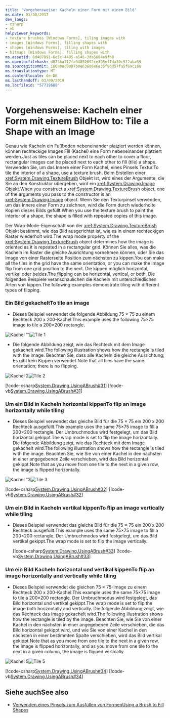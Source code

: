 ```yaml
---
title: 'Vorgehensweise: Kacheln einer Form mit einem Bild'
ms.date: 03/30/2017
dev_langs:
- csharp
- vb
helpviewer_keywords:
- texture brushes [Windows Forms], tiling images with
- images [Windows Forms], filling shapes with
- shapes [Windows Forms], tiling with images
- bitmaps [Windows Forms], filling shapes with
ms.assetid: 6d407891-6e5c-4495-a546-3da5604e9fb8
ms.openlocfilehash: d873ba717fa94852692ce395ef7da30c512aba59
ms.sourcegitcommit: 160a88c8087b0e63606e6e35f9bd57fa5f69c168
ms.translationtype: MT
ms.contentlocale: de-DE
ms.lasthandoff: 03/09/2019
ms.locfileid: "57719688"
---
```

# <a name="how-to-tile-a-shape-with-an-image"></a><span data-ttu-id="514df-102">Vorgehensweise: Kacheln einer Form mit einem Bild</span><span class="sxs-lookup"><span data-stu-id="514df-102">How to: Tile a Shape with an Image</span></span>
<span data-ttu-id="514df-103">Genau wie Kacheln ein Fußboden nebeneinander platziert werden können, können rechteckige Images Fill (Kachel) eine Form nebeneinander platziert werden.</span><span class="sxs-lookup"><span data-stu-id="514df-103">Just as tiles can be placed next to each other to cover a floor, rectangular images can be placed next to each other to fill (tile) a shape.</span></span> <span data-ttu-id="514df-104">Verwenden Sie, um das Innere einer Form Kachel, eines Pinsels Textur.</span><span class="sxs-lookup"><span data-stu-id="514df-104">To tile the interior of a shape, use a texture brush.</span></span> <span data-ttu-id="514df-105">Beim Erstellen einer <xref:System.Drawing.TextureBrush> Objekt ist, wird eines der Argumente, die Sie an den Konstruktor übergeben, wird ein <xref:System.Drawing.Image> Objekt.</span><span class="sxs-lookup"><span data-stu-id="514df-105">When you construct a <xref:System.Drawing.TextureBrush> object, one of the arguments you pass to the constructor is an <xref:System.Drawing.Image> object.</span></span> <span data-ttu-id="514df-106">Wenn Sie den Texturpinsel verwenden, um das Innere einer Form zu zeichnen, wird die Form durch wiederholte Kopien dieses Bilds gefüllt.</span><span class="sxs-lookup"><span data-stu-id="514df-106">When you use the texture brush to paint the interior of a shape, the shape is filled with repeated copies of this image.</span></span>  
  
 <span data-ttu-id="514df-107">Der Wrap-Mode-Eigenschaft von der <xref:System.Drawing.TextureBrush> Objekt bestimmt, wie das Bild ausgerichtet ist, wie es in einem rechteckigen Raster wiederholt wird.</span><span class="sxs-lookup"><span data-stu-id="514df-107">The wrap mode property of the <xref:System.Drawing.TextureBrush> object determines how the image is oriented as it is repeated in a rectangular grid.</span></span> <span data-ttu-id="514df-108">Können Sie alles, was die Kacheln im Raster die gleiche Ausrichtung vornehmen können, oder Sie das Image von einer Rasterseite Position zum nächsten zu kippen.</span><span class="sxs-lookup"><span data-stu-id="514df-108">You can make all the tiles in the grid have the same orientation, or you can make the image flip from one grid position to the next.</span></span> <span data-ttu-id="514df-109">Die kippen möglich horizontal, vertikal oder beides.</span><span class="sxs-lookup"><span data-stu-id="514df-109">The flipping can be horizontal, vertical, or both.</span></span> <span data-ttu-id="514df-110">Die folgenden Beispiele veranschaulichen die Kacheln mit unterschiedlichen Arten von kippen.</span><span class="sxs-lookup"><span data-stu-id="514df-110">The following examples demonstrate tiling with different types of flipping.</span></span>  
  
### <a name="to-tile-an-image"></a><span data-ttu-id="514df-111">Ein Bild gekachelt</span><span class="sxs-lookup"><span data-stu-id="514df-111">To tile an image</span></span>  
  
-   <span data-ttu-id="514df-112">Dieses Beispiel verwendet die folgende Abbildung 75 × 75 zu einem Rechteck 200 x 200-Kachel.</span><span class="sxs-lookup"><span data-stu-id="514df-112">This example uses the following 75×75 image to tile a 200×200 rectangle.</span></span>  
  
 <span data-ttu-id="514df-113">![Kachel "1](./media/tile1.gif "tile1")</span><span class="sxs-lookup"><span data-stu-id="514df-113">![Tile 1](./media/tile1.gif "tile1")</span></span>  
  
-   <span data-ttu-id="514df-114">Die folgende Abbildung zeigt, wie das Rechteck mit dem Image gekachelt wird.</span><span class="sxs-lookup"><span data-stu-id="514df-114">The following illustration shows how the rectangle is tiled with the image.</span></span> <span data-ttu-id="514df-115">Beachten Sie, dass alle Kacheln die gleiche Ausrichtung; Es gibt kein Kippen verwendet.</span><span class="sxs-lookup"><span data-stu-id="514df-115">Note that all tiles have the same orientation; there is no flipping.</span></span>  
  
 <span data-ttu-id="514df-116">![Kachel 2](./media/tile2.gif "tile2")</span><span class="sxs-lookup"><span data-stu-id="514df-116">![Tile 2](./media/tile2.gif "tile2")</span></span>  
  
 [!code-csharp[System.Drawing.UsingABrush#31](~/samples/snippets/csharp/VS_Snippets_Winforms/System.Drawing.UsingABrush/CS/Class1.cs#31)]
 [!code-vb[System.Drawing.UsingABrush#31](~/samples/snippets/visualbasic/VS_Snippets_Winforms/System.Drawing.UsingABrush/VB/Class1.vb#31)]  
  
### <a name="to-flip-an-image-horizontally-while-tiling"></a><span data-ttu-id="514df-117">Um ein Bild in Kacheln horizontal kippen</span><span class="sxs-lookup"><span data-stu-id="514df-117">To flip an image horizontally while tiling</span></span>  
  
-   <span data-ttu-id="514df-118">Dieses Beispiel verwendet das gleiche Bild für die 75 × 75 ein 200 x 200 Rechteck ausgefüllt.</span><span class="sxs-lookup"><span data-stu-id="514df-118">This example uses the same 75×75 image to fill a 200×200 rectangle.</span></span> <span data-ttu-id="514df-119">Der Umbruchmodus wird festgelegt, um das Bild horizontal gekippt.</span><span class="sxs-lookup"><span data-stu-id="514df-119">The wrap mode is set to flip the image horizontally.</span></span> <span data-ttu-id="514df-120">Die folgende Abbildung zeigt, wie das Rechteck mit dem Image gekachelt wird.</span><span class="sxs-lookup"><span data-stu-id="514df-120">The following illustration shows how the rectangle is tiled with the image.</span></span> <span data-ttu-id="514df-121">Beachten Sie, wie Sie von einer Kachel in den nächsten in einer angegebenen Zeile verschieben, wird das Bild horizontal gekippt.</span><span class="sxs-lookup"><span data-stu-id="514df-121">Note that as you move from one tile to the next in a given row, the image is flipped horizontally.</span></span>  
  
 <span data-ttu-id="514df-122">![Kachel "3](./media/tile3.gif "tile3")</span><span class="sxs-lookup"><span data-stu-id="514df-122">![Tile 3](./media/tile3.gif "tile3")</span></span>  
  
 [!code-csharp[System.Drawing.UsingABrush#32](~/samples/snippets/csharp/VS_Snippets_Winforms/System.Drawing.UsingABrush/CS/Class1.cs#32)]
 [!code-vb[System.Drawing.UsingABrush#32](~/samples/snippets/visualbasic/VS_Snippets_Winforms/System.Drawing.UsingABrush/VB/Class1.vb#32)]  
  
### <a name="to-flip-an-image-vertically-while-tiling"></a><span data-ttu-id="514df-123">Um ein Bild in Kacheln vertikal kippen</span><span class="sxs-lookup"><span data-stu-id="514df-123">To flip an image vertically while tiling</span></span>  
  
-   <span data-ttu-id="514df-124">Dieses Beispiel verwendet das gleiche Bild für die 75 × 75 ein 200 x 200 Rechteck ausgefüllt.</span><span class="sxs-lookup"><span data-stu-id="514df-124">This example uses the same 75×75 image to fill a 200×200 rectangle.</span></span> <span data-ttu-id="514df-125">Der Umbruchmodus wird festgelegt, um das Bild vertikal gekippt.</span><span class="sxs-lookup"><span data-stu-id="514df-125">The wrap mode is set to flip the image vertically.</span></span>  
  
     [!code-csharp[System.Drawing.UsingABrush#33](~/samples/snippets/csharp/VS_Snippets_Winforms/System.Drawing.UsingABrush/CS/Class1.cs#33)]
     [!code-vb[System.Drawing.UsingABrush#33](~/samples/snippets/visualbasic/VS_Snippets_Winforms/System.Drawing.UsingABrush/VB/Class1.vb#33)]  
  
### <a name="to-flip-an-image-horizontally-and-vertically-while-tiling"></a><span data-ttu-id="514df-126">Um ein Bild Kacheln horizontal und vertikal kippen</span><span class="sxs-lookup"><span data-stu-id="514df-126">To flip an image horizontally and vertically while tiling</span></span>  
  
-   <span data-ttu-id="514df-127">Dieses Beispiel verwendet die gleichen 75 × 75-Image zu einem Rechteck 200 x 200-Kachel.</span><span class="sxs-lookup"><span data-stu-id="514df-127">This example uses the same 75×75 image to tile a 200×200 rectangle.</span></span> <span data-ttu-id="514df-128">Der Umbruchmodus wird festgelegt, das Bild horizontal und vertikal gekippt.</span><span class="sxs-lookup"><span data-stu-id="514df-128">The wrap mode is set to flip the image both horizontally and vertically.</span></span> <span data-ttu-id="514df-129">Die folgende Abbildung zeigt, wie das Rechteck das Image gekachelt wird.</span><span class="sxs-lookup"><span data-stu-id="514df-129">The following illustration shows how the rectangle is tiled by the image.</span></span> <span data-ttu-id="514df-130">Beachten Sie, wie Sie von einer Kachel in den nächsten in einer angegebenen Zeile verschieben, die das Bild horizontal gekippt wird, und wie Sie von einer Kachel in den nächsten in einer bestimmten Spalte verschieben, wird das Bild vertikal gekippt.</span><span class="sxs-lookup"><span data-stu-id="514df-130">Note that as you move from one tile to the next in a given row, the image is flipped horizontally, and as you move from one tile to the next in a given column, the image is flipped vertically.</span></span>  
  
 <span data-ttu-id="514df-131">![Kachel 5](./media/tile5.gif "tile5")</span><span class="sxs-lookup"><span data-stu-id="514df-131">![Tile 5](./media/tile5.gif "tile5")</span></span>  
  
 [!code-csharp[System.Drawing.UsingABrush#34](~/samples/snippets/csharp/VS_Snippets_Winforms/System.Drawing.UsingABrush/CS/Class1.cs#34)]
 [!code-vb[System.Drawing.UsingABrush#34](~/samples/snippets/visualbasic/VS_Snippets_Winforms/System.Drawing.UsingABrush/VB/Class1.vb#34)]  
  
## <a name="see-also"></a><span data-ttu-id="514df-132">Siehe auch</span><span class="sxs-lookup"><span data-stu-id="514df-132">See also</span></span>
- [<span data-ttu-id="514df-133">Verwenden eines Pinsels zum Ausfüllen von Formen</span><span class="sxs-lookup"><span data-stu-id="514df-133">Using a Brush to Fill Shapes</span></span>](using-a-brush-to-fill-shapes.md)
